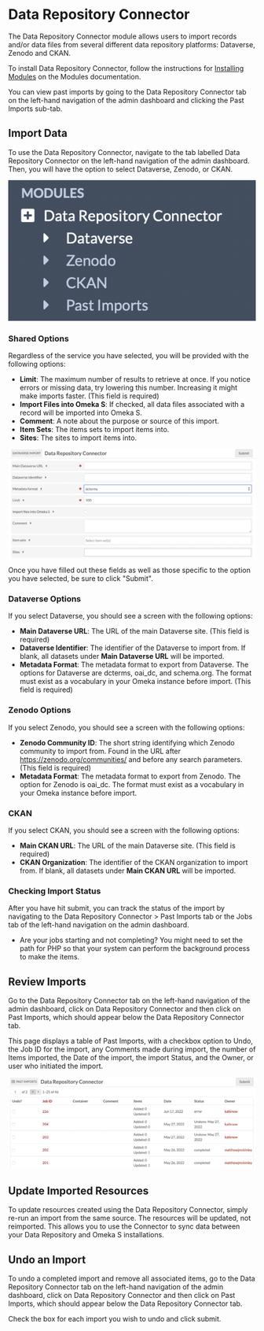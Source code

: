 # Data Repository Connector

The Data Repository Connector module allows users to import records and/or data files from several different data repository platforms: Dataverse, Zenodo and CKAN.

To install Data Repository Connector, follow the instructions for [Installing Modules](https://omeka.org/s/docs/user-manual/modules/#installing-modules) on the Modules documentation.

You can view past imports by going to the Data Repository Connector tab on the left-hand navigation of the admin dashboard and clicking the Past Imports sub-tab.

## Import Data

To use the Data Repository Connector, navigate to the tab labelled Data Repository Connector on the left-hand navigation of the admin dashboard. Then, you will have the option to select Dataverse, Zenodo, or CKAN.

![Navigation showing Data Repository Connector options](../modules/modulesfiles/datarepoconnect_tabs.png)

### Shared Options

Regardless of the service you have selected, you will be provided with the following options:
+ **Limit**: The maximum number of results to retrieve at once. If you notice errors or missing data, try lowering this number. Increasing it might make imports faster. (This field is required)
+ **Import Files into Omeka S**: If checked, all data files associated with a record will be imported into Omeka S.
+ **Comment**: A note about the purpose or source of this import.
+ **Item Sets**: The items sets to import items into.
+ **Sites**: The sites to import items into.

![The fields for configuring options](../modules/modulesfiles/datarepoconnect_options.png)

Once you have filled out these fields as well as those specific to the option you have selected, be sure to click "Submit".

### Dataverse Options

If you select Dataverse, you should see a screen with the following options:
+ **Main Dataverse URL**: The URL of the main Dataverse site. (This field is required)
+ **Dataverse Identifier**: The identifier of the Dataverse to import from. If blank, all datasets under **Main Dataverse URL** will be imported.
+ **Metadata Format**: The metadata format to export from Dataverse. The options for Dataverse are dcterms, oai_dc, and schema.org. The format must exist as a vocabulary in your Omeka instance before import. (This field is required)

### Zenodo Options

If you select Zenodo, you should see a screen with the following options:
+ **Zenodo Community ID**: The short string identifying which Zenodo community to import from. Found in the URL after https://zenodo.org/communities/ and before any search parameters. (This field is required)
+ **Metadata Format**: The metadata format to export from Zenodo. The option for Zenodo is oai_dc. The format must exist as a vocabulary in your Omeka instance before import.

### CKAN

If you select CKAN, you should see a screen with the following options:
+ **Main CKAN URL**: The URL of the main Dataverse site. (This field is required)
+ **CKAN Organization**: The identifier of the CKAN organization to import from. If blank, all datasets under **Main CKAN URL** will be imported.

### Checking Import Status

After you have hit submit, you can track the status of the import by navigating to the Data Repository Connector > Past Imports tab or the Jobs tab of the left-hand navigation on the admin dashboard.

+ Are your jobs starting and not completing? You might need to set the path for PHP so that your system can perform the background process to make the items.

## Review Imports

Go to the Data Repository Connector tab on the left-hand navigation of the admin dashboard, click on Data Repository Connector and then click on Past Imports, which should appear below the Data Repository Connector tab.

This page displays a table of Past Imports, with a checkbox option to Undo, the Job ID for the import, any Comments made during import, the number of Items imported, the Date of the import, the import Status, and the Owner, or user who initiated the import.

![The screen showing past imports from the Data Repository connector](../modules/modulesfiles/datarepoconnect_pastimports.png)

## Update Imported Resources

To update resources created using the Data Repository Connector, simply re-run an import from the same source. The resources will be updated, not reimported. This allows you to use the Connector to sync data between your Data Repository and Omeka S installations.

## Undo an Import

To undo a completed import and remove all associated items, go to the Data Repository Connector tab on the left-hand navigation of the admin dashboard, click on Data Repository Connector and then click on Past Imports, which should appear below the Data Repository Connector tab.

Check the box for each import you wish to undo and click submit.
